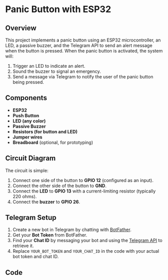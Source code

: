 # Panic Button with ESP32

## Overview

This project implements a panic button using an ESP32 microcontroller, an LED, a passive buzzer, and the Telegram API to send an alert message when the button is pressed. When the panic button is activated, the system will:
1. Trigger an LED to indicate an alert.
2. Sound the buzzer to signal an emergency.
3. Send a message via Telegram to notify the user of the panic button being pressed.

## Components

- **ESP32**
- **Push Button**
- **LED (any color)**
- **Passive Buzzer**
- **Resistors (for button and LED)**
- **Jumper wires**
- **Breadboard** (optional, for prototyping)

## Circuit Diagram

The circuit is simple:
1. Connect one side of the button to **GPIO 12** (configured as an input).
2. Connect the other side of the button to **GND**.
3. Connect the **LED** to **GPIO 13** with a current-limiting resistor (typically 220 ohms).
4. Connect the **buzzer** to **GPIO 26**.

## Telegram Setup

1. Create a new bot in Telegram by chatting with [BotFather](https://core.telegram.org/bots#botfather).
2. Get your **Bot Token** from BotFather.
3. Find your **Chat ID** by messaging your bot and using the [Telegram API](https://api.telegram.org/bot<YourBotToken>/getUpdates) to retrieve it.
4. Replace `YOUR_BOT_TOKEN` and `YOUR_CHAT_ID` in the code with your actual bot token and chat ID.

## Code